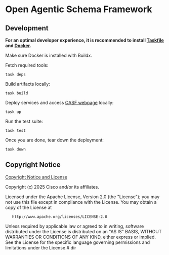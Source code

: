 
# Open Agentic Schema Framework

## Development

**For an optimal developer experience, it is recommended to install [Taskfile](https://taskfile.dev/installation/) and [Docker](https://docs.docker.com/get-started/get-docker/).**

Make sure Docker is installed with Buildx.

Fetch required tools:

```shell
task deps
```

Build artifacts locally:

```shell
task build
```

Deploy services and access [OASF webpage](http://localhost:8080) locally:

```shell
task up
```

Run the test suite:

```shell
task test
```

Once you are done, tear down the deployment:

```shell
task down
```

## Copyright Notice

[Copyright Notice and License](./LICENSE.md)

Copyright (c) 2025 Cisco and/or its affiliates.

Licensed under the Apache License, Version 2.0 (the "License");
you may not use this file except in compliance with the License.
You may obtain a copy of the License at

       http://www.apache.org/licenses/LICENSE-2.0

Unless required by applicable law or agreed to in writing, software
distributed under the License is distributed on an "AS IS" BASIS,
WITHOUT WARRANTIES OR CONDITIONS OF ANY KIND, either express or implied.
See the License for the specific language governing permissions and
limitations under the License.# dir
